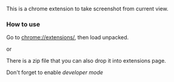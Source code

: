 
This is a chrome extension to take screenshot from current view.

### How to use

Go to [chrome://extensions/](chrome://extensions/), then load unpacked.

or

There is a zip file that you can also drop it into extensions page.

Don't forget to enable *developer mode*
